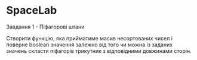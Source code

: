 # SpaceLab
Завдання 1 - Піфагорові штани

Створити функцію, яка прийматиме масив несортованих чисел і поверне boolean значення залежно від того чи можна із заданих значень скласти піфагорів трикутник з відповідними довжинами сторін.
